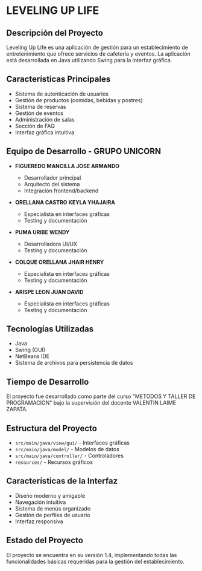# LEVELING UP LIFE

## Descripción del Proyecto
Leveling Up Life es una aplicación de gestión para un establecimiento de entretenimiento que ofrece servicios de cafetería y eventos. La aplicación está desarrollada en Java utilizando Swing para la interfaz gráfica.

## Características Principales
- Sistema de autenticación de usuarios
- Gestión de productos (comidas, bebidas y postres)
- Sistema de reservas
- Gestión de eventos
- Administración de salas
- Sección de FAQ
- Interfaz gráfica intuitiva

## Equipo de Desarrollo - GRUPO UNICORN
- **FIGUEREDO MANCILLA JOSE ARMANDO**
  - Desarrollador principal
  - Arquitecto del sistema
  - Integración frontend/backend

- **ORELLANA CASTRO KEYLA YHAJAIRA**
  - Especialista en interfaces gráficas
  - Testing y documentación

- **PUMA URIBE WENDY**
  - Desarrolladora UI/UX
  - Testing y documentación

- **COLQUE ORELLANA JHAIR HENRY**
  - Especialista en interfaces gráficas
  - Testing y documentación

- **ARISPE LEON JUAN DAVID**
  - Especialista en interfaces gráficas
  - Testing y documentación

## Tecnologías Utilizadas
- Java
- Swing (GUI)
- NetBeans IDE
- Sistema de archivos para persistencia de datos

## Tiempo de Desarrollo
El proyecto fue desarrollado como parte del curso "METODOS Y TALLER DE PROGRAMACION" bajo la supervisión del docente VALENTIN LAIME ZAPATA.

## Estructura del Proyecto
- `src/main/java/view/gui/` - Interfaces gráficas
- `src/main/java/model/` - Modelos de datos
- `src/main/java/controller/` - Controladores
- `resources/` - Recursos gráficos

## Características de la Interfaz
- Diseño moderno y amigable
- Navegación intuitiva
- Sistema de menús organizado
- Gestión de perfiles de usuario
- Interfaz responsiva

## Estado del Proyecto
El proyecto se encuentra en su versión 1.4, implementando todas las funcionalidades básicas requeridas para la gestión del establecimiento.

        
